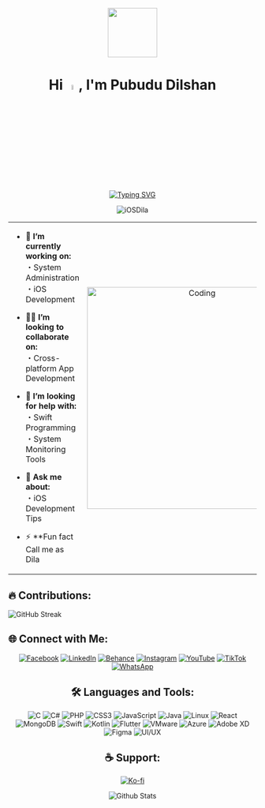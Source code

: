 <p align="center" >
<img  src = "https://github.com/7oSkaaa/7oSkaaa/blob/main/Images/about_me.gif?raw=true" width = 100px></p>

<h1 align="center">Hi <img src="https://media.giphy.com/media/hvRJCLFzcasrR4ia7z/giphy.gif" width="5%">,  I'm Pubudu Dilshan </h1>

<p align="center">
  <a href
="https://git.io/typing-svg"><img src="https://readme-typing-svg.demolab.com?font=Fira+Code&pause=1000&color=D2A306&center=true&vCenter=true&random=false&width=600&lines=Experienced +IT+Professional;Always+learning+new+things;Using+Software+as+a+solution+for+every+Problem" alt="Typing SVG" /></a>

</p>

<p align="center"> <img src="https://komarev.com/ghpvc/?username=iOSDila&label=Profile%20views&color=0e75b6&style=flat" alt="iOSDila" /> </p>

<table align="center">
<tr border="none">
<td width="50%" align="left">

- 🌱 **I’m currently working on:**<br>
  ・System Administration<br>
  ・iOS Development<br>

- 🧑‍🎓 **I’m looking to collaborate on:**<br>
  ・Cross-platform App Development<br>

- 🤝 **I’m looking for help with:**<br>
  ・Swift Programming<br>
  ・System Monitoring Tools<br>

- 💬 **Ask me about:**<br>
  ・iOS Development Tips<br>

- ⚡ **Fun fact Call me as Dila


</td>
<td width="50%" align="center">

  <img align="center" alt="Coding" width="450" src="https://repository-images.githubusercontent.com/588181932/e36ec678-7984-4cdd-8e4c-a3932772ff8e">

  
  </td>
</tr>
</table>


<div class="container">
  <h2>🔥 Contributions:</h2>
  <img src="http://github-readme-streak-stats.herokuapp.com?user=scar1109&theme=radical" alt="GitHub Streak">
</div>

  <h2>🌐 Connect with Me:</h2>
  <p align="center">
    <a href="https://www.facebook.com/D.K.Pubudu.Dilshan/"><img src="https://img.icons8.com/color/48/000000/facebook.png" alt="Facebook"/></a>
    <a href="https://www.linkedin.com/in/pubududilshan/"><img src="https://img.icons8.com/color/48/000000/linkedin.png" alt="LinkedIn"/></a>
    <a href="https://www.behance.net/pubududilshan"><img src="https://img.icons8.com/color/48/000000/behance.png" alt="Behance"/></a>
    <a href="https://www.instagram.com/dila_z_97/"><img src="https://img.icons8.com/color/48/000000/instagram-new.png" alt="Instagram"/></a>
    <a href="https://www.youtube.com/@pubududilshan4769"><img src="https://img.icons8.com/color/48/000000/youtube-play.png" alt="YouTube"/></a>
    <a href="https://www.tiktok.com/@tech_with_dila"><img src="https://img.icons8.com/color/48/000000/tiktok.png" alt="TikTok"/></a>
    <a href="https://wa.me/94713620406"><img src="https://img.icons8.com/color/48/000000/whatsapp.png" alt="WhatsApp"/></a>
  </p>
</div>

<div style="text-align: center; margin-top: 20px;">
  <h2>🛠️ Languages and Tools:</h2>
  <p align="center">
    <img src="https://img.icons8.com/color/48/000000/c-programming.png" alt="C"/>
    <img src="https://img.icons8.com/color/48/000000/c-sharp-logo.png" alt="C#"/>
    <img src="https://img.icons8.com/color/48/000000/php.png" alt="PHP"/>
    <img src="https://img.icons8.com/color/48/000000/css3.png" alt="CSS3"/>
    <img src="https://img.icons8.com/color/48/000000/javascript.png" alt="JavaScript"/>
    <img src="https://img.icons8.com/color/48/000000/java-coffee-cup-logo.png" alt="Java"/>
    <img src="https://img.icons8.com/color/48/000000/linux.png" alt="Linux"/>
    <img src="https://img.icons8.com/color/48/000000/react-native.png" alt="React"/>
    <img src="https://img.icons8.com/color/48/000000/mongodb.png" alt="MongoDB"/>
    <img src="https://img.icons8.com/color/48/000000/swift.png" alt="Swift"/>
    <img src="https://img.icons8.com/color/48/000000/kotlin.png" alt="Kotlin"/>
    <img src="https://img.icons8.com/color/48/000000/flutter.png" alt="Flutter"/>
    <img src="https://img.icons8.com/color/48/000000/vmware.png" alt="VMware"/>
    <img src="https://img.icons8.com/fluency/48/azure-1.png" alt="Azure"/>
    <img src="https://img.icons8.com/color/48/000000/adobe-xd.png" alt="Adobe XD"/>
    <img src="https://img.icons8.com/color/48/000000/figma.png" alt="Figma"/>
    <img src="https://img.icons8.com/color/48/000000/design.png" alt="UI/UX"/>
  </p>
</div>

<div style="text-align: center; margin-top: 20px;">
  <h2>☕ Support:</h2>
 <p align="center">
    <a href="https://ko-fi.com/pubududilshan" target="_blank">
      <img src="https://img.shields.io/badge/Support%20Me%20on%20Ko--fi-29ABE0?style=for-the-badge&logo=ko-fi&logoColor=white" alt="Ko-fi">
    </a>
  </p>
</div>

<p align="center">
        <img src="https://raw.githubusercontent.com/mayhemantt/mayhemantt/Update/svg/Bottom.svg" alt="Github Stats" />
</p>
